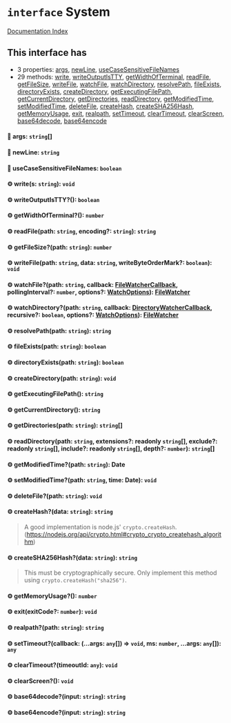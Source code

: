 # `interface` System

[Documentation Index](../README.md)

## This interface has

- 3 properties:
[args](#-args-string),
[newLine](#-newline-string),
[useCaseSensitiveFileNames](#-usecasesensitivefilenames-boolean)
- 29 methods:
[write](#-writes-string-void),
[writeOutputIsTTY](#-writeoutputistty-boolean),
[getWidthOfTerminal](#-getwidthofterminal-number),
[readFile](#-readfilepath-string-encoding-string-string),
[getFileSize](#-getfilesizepath-string-number),
[writeFile](#-writefilepath-string-data-string-writebyteordermark-boolean-void),
[watchFile](#-watchfilepath-string-callback-filewatchercallback-pollinginterval-number-options-watchoptions-filewatcher),
[watchDirectory](#-watchdirectorypath-string-callback-directorywatchercallback-recursive-boolean-options-watchoptions-filewatcher),
[resolvePath](#-resolvepathpath-string-string),
[fileExists](#-fileexistspath-string-boolean),
[directoryExists](#-directoryexistspath-string-boolean),
[createDirectory](#-createdirectorypath-string-void),
[getExecutingFilePath](#-getexecutingfilepath-string),
[getCurrentDirectory](#-getcurrentdirectory-string),
[getDirectories](#-getdirectoriespath-string-string),
[readDirectory](#-readdirectorypath-string-extensions-readonly-string-exclude-readonly-string-include-readonly-string-depth-number-string),
[getModifiedTime](#-getmodifiedtimepath-string-date),
[setModifiedTime](#-setmodifiedtimepath-string-time-date-void),
[deleteFile](#-deletefilepath-string-void),
[createHash](#-createhashdata-string-string),
[createSHA256Hash](#-createsha256hashdata-string-string),
[getMemoryUsage](#-getmemoryusage-number),
[exit](#-exitexitcode-number-void),
[realpath](#-realpathpath-string-string),
[setTimeout](#-settimeoutcallback-args-any--void-ms-number-args-any-any),
[clearTimeout](#-cleartimeouttimeoutid-any-void),
[clearScreen](#-clearscreen-void),
[base64decode](#-base64decodeinput-string-string),
[base64encode](#-base64encodeinput-string-string)


#### 📄 args: `string`\[]



#### 📄 newLine: `string`



#### 📄 useCaseSensitiveFileNames: `boolean`



#### ⚙ write(s: `string`): `void`



#### ⚙ writeOutputIsTTY?(): `boolean`



#### ⚙ getWidthOfTerminal?(): `number`



#### ⚙ readFile(path: `string`, encoding?: `string`): `string`



#### ⚙ getFileSize?(path: `string`): `number`



#### ⚙ writeFile(path: `string`, data: `string`, writeByteOrderMark?: `boolean`): `void`



#### ⚙ watchFile?(path: `string`, callback: [FileWatcherCallback](../type.FileWatcherCallback/README.md), pollingInterval?: `number`, options?: [WatchOptions](../interface.WatchOptions/README.md)): [FileWatcher](../interface.FileWatcher/README.md)



#### ⚙ watchDirectory?(path: `string`, callback: [DirectoryWatcherCallback](../type.DirectoryWatcherCallback/README.md), recursive?: `boolean`, options?: [WatchOptions](../interface.WatchOptions/README.md)): [FileWatcher](../interface.FileWatcher/README.md)



#### ⚙ resolvePath(path: `string`): `string`



#### ⚙ fileExists(path: `string`): `boolean`



#### ⚙ directoryExists(path: `string`): `boolean`



#### ⚙ createDirectory(path: `string`): `void`



#### ⚙ getExecutingFilePath(): `string`



#### ⚙ getCurrentDirectory(): `string`



#### ⚙ getDirectories(path: `string`): `string`\[]



#### ⚙ readDirectory(path: `string`, extensions?: readonly `string`\[], exclude?: readonly `string`\[], include?: readonly `string`\[], depth?: `number`): `string`\[]



#### ⚙ getModifiedTime?(path: `string`): Date



#### ⚙ setModifiedTime?(path: `string`, time: Date): `void`



#### ⚙ deleteFile?(path: `string`): `void`



#### ⚙ createHash?(data: `string`): `string`

> A good implementation is node.js' `crypto.createHash`. (https://nodejs.org/api/crypto.html#crypto_crypto_createhash_algorithm)



#### ⚙ createSHA256Hash?(data: `string`): `string`

> This must be cryptographically secure. Only implement this method using `crypto.createHash("sha256")`.



#### ⚙ getMemoryUsage?(): `number`



#### ⚙ exit(exitCode?: `number`): `void`



#### ⚙ realpath?(path: `string`): `string`



#### ⚙ setTimeout?(callback: (...args: `any`\[]) => `void`, ms: `number`, ...args: `any`\[]): `any`



#### ⚙ clearTimeout?(timeoutId: `any`): `void`



#### ⚙ clearScreen?(): `void`



#### ⚙ base64decode?(input: `string`): `string`



#### ⚙ base64encode?(input: `string`): `string`



